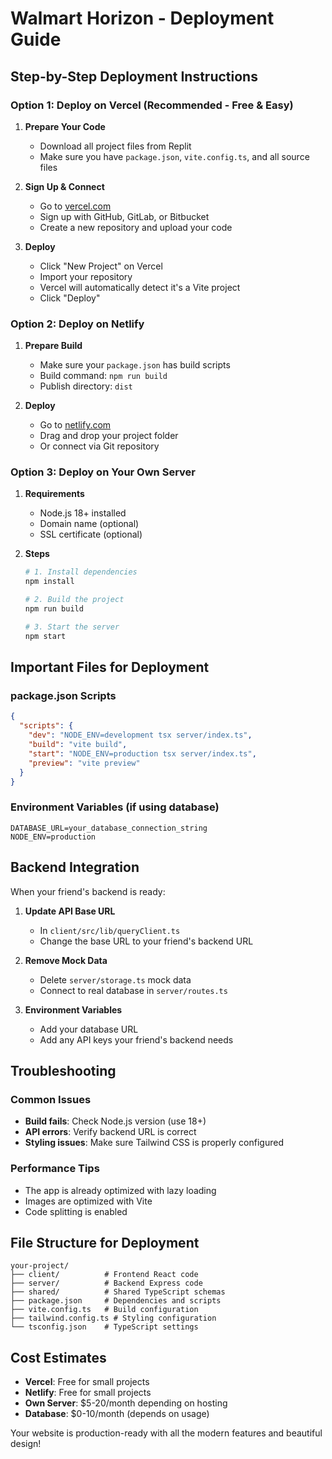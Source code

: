 # Walmart Horizon - Deployment Guide

## Step-by-Step Deployment Instructions

### Option 1: Deploy on Vercel (Recommended - Free & Easy)

1. **Prepare Your Code**
   - Download all project files from Replit
   - Make sure you have `package.json`, `vite.config.ts`, and all source files

2. **Sign Up & Connect**
   - Go to [vercel.com](https://vercel.com)
   - Sign up with GitHub, GitLab, or Bitbucket
   - Create a new repository and upload your code

3. **Deploy**
   - Click "New Project" on Vercel
   - Import your repository
   - Vercel will automatically detect it's a Vite project
   - Click "Deploy"

### Option 2: Deploy on Netlify

1. **Prepare Build**
   - Make sure your `package.json` has build scripts
   - Build command: `npm run build`
   - Publish directory: `dist`

2. **Deploy**
   - Go to [netlify.com](https://netlify.com)
   - Drag and drop your project folder
   - Or connect via Git repository

### Option 3: Deploy on Your Own Server

1. **Requirements**
   - Node.js 18+ installed
   - Domain name (optional)
   - SSL certificate (optional)

2. **Steps**
   ```bash
   # 1. Install dependencies
   npm install
   
   # 2. Build the project
   npm run build
   
   # 3. Start the server
   npm start
   ```

## Important Files for Deployment

### package.json Scripts
```json
{
  "scripts": {
    "dev": "NODE_ENV=development tsx server/index.ts",
    "build": "vite build",
    "start": "NODE_ENV=production tsx server/index.ts",
    "preview": "vite preview"
  }
}
```

### Environment Variables (if using database)
```
DATABASE_URL=your_database_connection_string
NODE_ENV=production
```

## Backend Integration

When your friend's backend is ready:

1. **Update API Base URL**
   - In `client/src/lib/queryClient.ts`
   - Change the base URL to your friend's backend URL

2. **Remove Mock Data**
   - Delete `server/storage.ts` mock data
   - Connect to real database in `server/routes.ts`

3. **Environment Variables**
   - Add your database URL
   - Add any API keys your friend's backend needs

## Troubleshooting

### Common Issues
- **Build fails**: Check Node.js version (use 18+)
- **API errors**: Verify backend URL is correct
- **Styling issues**: Make sure Tailwind CSS is properly configured

### Performance Tips
- The app is already optimized with lazy loading
- Images are optimized with Vite
- Code splitting is enabled

## File Structure for Deployment
```
your-project/
├── client/          # Frontend React code
├── server/          # Backend Express code
├── shared/          # Shared TypeScript schemas
├── package.json     # Dependencies and scripts
├── vite.config.ts   # Build configuration
├── tailwind.config.ts # Styling configuration
└── tsconfig.json    # TypeScript settings
```

## Cost Estimates
- **Vercel**: Free for small projects
- **Netlify**: Free for small projects
- **Own Server**: $5-20/month depending on hosting
- **Database**: $0-10/month (depends on usage)

Your website is production-ready with all the modern features and beautiful design!